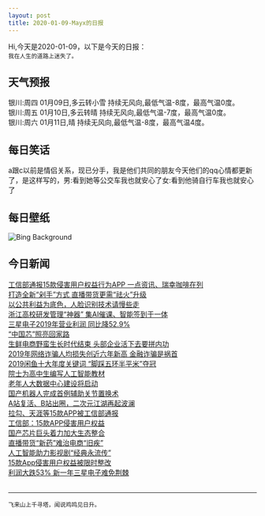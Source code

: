 ```yaml
---
layout: post
title: 2020-01-09-Mayx的日报
---
```


Hi,今天是2020-01-09，以下是今天的日报：<br><small>
我在人生的道路上迷失了。</small><!--more-->
## 天气预报
银川:周四 01月09日,多云转小雪 持续无风向,最低气温-8度，最高气温0度。<br>银川:周五 01月10日,多云转晴 持续无风向,最低气温-7度，最高气温0度。<br>银川:周六 01月11日,晴 持续无风向,最低气温-8度，最高气温4度。
## 每日笑话
a跟c以前是情侣关系，现已分手，我是他们共同的朋友今天他们的qq心情都更新了，是这样写的，男:看到她等公交车我也就安心了女:看到他骑自行车我也就安心了
## 每日壁纸
![Bing Background](https://cn.bing.com/th?id=OHR.HeavensGate_EN-US8673063307_1920x1080.jpg&rf=LaDigue_1920x1080.jpg&pid=hp "Tianmen Mountain in Zhangjiajie, China (© Bogdan Dyiakonovych/Shutterstock)")
## 今日新闻

[工信部通报15款侵害用户权益行为APP 一点资讯、瑞幸咖啡在列](http://it.people.com.cn/n1/2020/0109/c1009-31541525.html)   
[打造全新“剁手”方式 直播带货更需“祛火”升级](http://it.people.com.cn/n1/2020/0109/c1009-31540556.html)   
[以公共利益为底色，人脸识别技术请慢些走](http://it.people.com.cn/n1/2020/0109/c1009-31540823.html)   
[浙江高校研发管理“神器” 集AI催课、智能签到于一体](http://it.people.com.cn/n1/2020/0109/c1009-31540821.html)   
[三星电子2019年营业利润 同比降52.9%](http://it.people.com.cn/n1/2020/0109/c1009-31540798.html)   
[“中国芯”照亮回家路](http://it.people.com.cn/n1/2020/0109/c1009-31540764.html)   
[生鲜电商野蛮生长时代结束 头部企业活下去要拼内功](http://it.people.com.cn/n1/2020/0109/c1009-31540762.html)   
[2019年网络诈骗人均损失创近六年新高 金融诈骗是祸首](http://it.people.com.cn/n1/2020/0109/c1009-31540756.html)   
[2019闲鱼十大年度关键词 “脚踩五环半平米”夺冠](http://it.people.com.cn/n1/2020/0109/c1009-31540754.html)   
[院士为高中生编写人工智能教材](http://it.people.com.cn/n1/2020/0109/c1009-31540743.html)   
[老年人大数据中心建设将启动](http://it.people.com.cn/n1/2020/0109/c1009-31540739.html)   
[国产机器人完成首例辅助关节置换术](http://it.people.com.cn/n1/2020/0109/c1009-31540736.html)   
[A站复活、B站出圈，二次元江湖再起波澜](http://it.people.com.cn/n1/2020/0109/c1009-31540733.html)   
[拉勾、天涯等15款APP被工信部通报](http://it.people.com.cn/n1/2020/0109/c1009-31540728.html)   
[工信部：15款APP侵害用户权益](http://it.people.com.cn/n1/2020/0109/c1009-31540712.html)   
[国产芯片巨头着力加大生态整合](http://it.people.com.cn/n1/2020/0109/c1009-31540693.html)   
[直播带货“新药”难治电商“旧疾”](http://it.people.com.cn/n1/2020/0109/c1009-31540687.html)   
[人工智能助力影视剧“经典永流传”](http://it.people.com.cn/n1/2020/0109/c1009-31540684.html)   
[15款App侵害用户权益被限时整改](http://it.people.com.cn/n1/2020/0109/c1009-31540653.html)   
[利润大跌53% 新一年三星电子难免荆棘](http://it.people.com.cn/n1/2020/0109/c1009-31540643.html)   
<br />

***

<small>飞来山上千寻塔，闻说鸡鸣见日升。</small>
